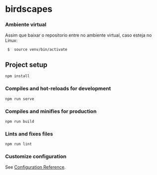 # birdscapes


### Ambiente virtual
Assim que baixar o repositorio entre no ambiente virtual, caso esteja no Linux:

``` $  source venv/bin/activate```

## Project setup
```
npm install
```

### Compiles and hot-reloads for development
```
npm run serve
```

### Compiles and minifies for production
```
npm run build
```

### Lints and fixes files
```
npm run lint
```

### Customize configuration
See [Configuration Reference](https://cli.vuejs.org/config/).
